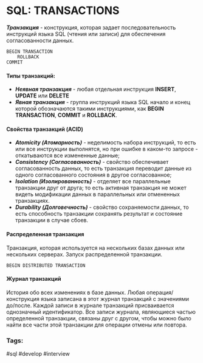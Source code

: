 # SQL: TRANSACTIONS
**_Транзакция_** - конструкция, которая задает последовательность инструкций языка SQL (чтения или записи) для обеспечения согласованности данных.
```
BEGIN TRANSACTION
	ROLLBACK
COMMIT
```
#### Типы транзакций:
- **_Неявная транзакция_** - любая отдельная инструкция **INSERT**, **UPDATE** или **DELETE**
- **_Явная транзакция_** - группа инструкций языка SQL начало и конец которой обозначаются такими инструкциями, как **BEGIN TRANSACTION**, **COMMIT** и **ROLLBACK**.
#### Свойства транзакций (ACID)
- **_Atomicity (Атомарность)_** - неделимость набора инструкций, то есть или все инструкции выполнятся, но при ошибке в каком-то запросе - откатываются все измененные данные;
- **_Consistency (Согласованность)_** - свойство обеспечивает согласованность данных, то есть транзакция переводит данные из одного согласованного состояния в другое согласованное;
- **_Isolation (Изолированность)_** - отделяет все параллельные транзакции друг от друга; то есть активная транзакция не может видеть модификации данных в параллельных или отмененных транзакциях.
- **_Durability (Долговечность)_** - свойство сохраняемости данных, то есть способность транзакции сохранять результат и состояние транзакции в случае сбоев.
#### Распределенная транзакция
 Транзакция, которая используется на нескольких базах данных или нескольких серверах. Запуск распределенной транзакции. 
```
BEGIN DISTRIBUTED TRANSACTION
```
#### Журнал транзакций
История обо всех изменениях в базе данных. Любая операция/конструкция языка записана в этот журнал транзакций с значениями до/после.
Каждой записи в журнале транзакций присваивается однозначный идентификатор. Все записи журнала, являющиеся частью определенной транзакции, связаны друг с другом, чтобы можно было найти все части этой транзакции для операции отмены или повтора.
### Tags:
#sql #develop #interview